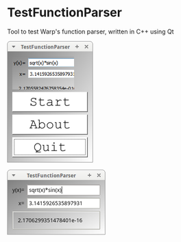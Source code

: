 # TestFunctionParser

Tool to test Warp's function parser, written in C++ using Qt

![TestFunctionParser menu v3.0](Screenshots/TestFunctionParserMenu_3_0.png)

![TestFunctionParser v3.0](Screenshots/TestFunctionParser_3_0.png)
